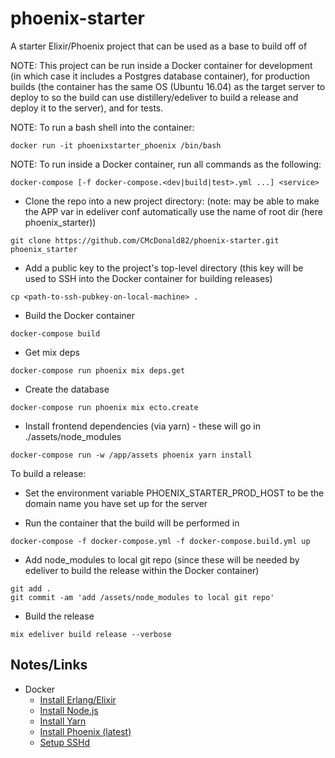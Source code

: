 # phoenix-starter
A starter Elixir/Phoenix project that can be used as a base to build off of

NOTE: This project can be run inside a Docker container for development (in which case it includes a Postgres database container), for production builds (the container has the same OS (Ubuntu 16.04) as the target server to deploy to so the build can use distillery/edeliver to build a release and deploy it to the server), and for tests.


NOTE: To run a bash shell into the container:
```
docker run -it phoenixstarter_phoenix /bin/bash
```

NOTE: To run inside a Docker container, run all commands as the following:

```
docker-compose [-f docker-compose.<dev|build|test>.yml ...] <service> 
```


* Clone the repo into a new project directory: (note: may be able to make the APP var in edeliver conf automatically use the name of root dir (here phoenix_starter))
```
git clone https://github.com/CMcDonald82/phoenix-starter.git phoenix_starter
```

* Add a public key to the project's top-level directory (this key will be used to SSH into the Docker container for building releases)
```
cp <path-to-ssh-pubkey-on-local-machine> .
```

* Build the Docker container
```
docker-compose build
```

* Get mix deps
```
docker-compose run phoenix mix deps.get
```

* Create the database
```
docker-compose run phoenix mix ecto.create
```

* Install frontend dependencies (via yarn) - these will go in ./assets/node_modules
```
docker-compose run -w /app/assets phoenix yarn install
```


To build a release:
* Set the environment variable PHOENIX_STARTER_PROD_HOST to be the domain name you have set up for the server

* Run the container that the build will be performed in
```
docker-compose -f docker-compose.yml -f docker-compose.build.yml up
```

* Add node_modules to local git repo (since these will be needed by edeliver to build the release within the Docker container)
```
git add .
git commit -am 'add /assets/node_modules to local git repo'
```

* Build the release
```
mix edeliver build release --verbose
```


## Notes/Links

* Docker
  - [Install Erlang/Elixir](https://elixir-lang.org/install.html#unix-and-unix-like)
  - [Install Node.js](https://nodejs.org/en/download/package-manager/#debian-and-ubuntu-based-linux-distributions)
  - [Install Yarn](https://yarnpkg.com/lang/en/docs/install/#linux-tab)
  - [Install Phoenix (latest)](https://hexdocs.pm/phoenix/installation.html)
  - [Setup SSHd](https://docs.docker.com/engine/examples/running_ssh_service/)